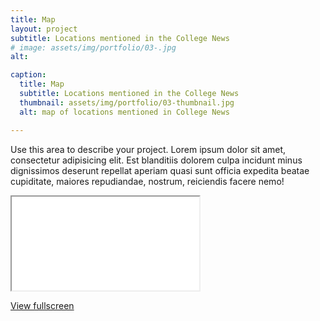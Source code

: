 ```yaml
---
title: Map
layout: project
subtitle: Locations mentioned in the College News
# image: assets/img/portfolio/03-.jpg 
alt:

caption:
  title: Map
  subtitle: Locations mentioned in the College News
  thumbnail: assets/img/portfolio/03-thumbnail.jpg
  alt: map of locations mentioned in College News

---
```


Use this area to describe your project. Lorem ipsum dolor sit amet, consectetur adipisicing elit. Est blanditiis dolorem culpa incidunt minus dignissimos deserunt repellat aperiam quasi sunt officia expedita beatae cupiditate, maiores repudiandae, nostrum, reiciendis facere nemo!

<div class="embed-responsive embed-responsive-4by3">
<iframe class="embed-responsive-item" src= "{{ site.baseurl }}/viz/map.html" allowfullscreen></iframe>
</div>

<a class="btn btn-primary" href="{{ site.baseurl }}/viz/map.html">View fullscreen</a>